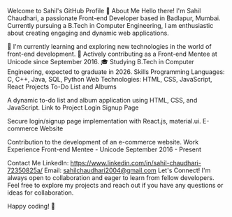 Welcome to Sahil's GitHub Profile 👋
About Me
Hello there! I'm Sahil Chaudhari, a passionate Front-end Developer based in Badlapur, Mumbai. Currently pursuing a B.Tech in Computer Engineering, I am enthusiastic about creating engaging and dynamic web applications.

🌱 I'm currently learning and exploring new technologies in the world of front-end development.
💼 Actively contributing as a Front-end Mentee at Unicode since September 2016.
🎓 Studying B.Tech in Computer Engineering, expected to graduate in 2026.
Skills
Programming Languages: C, C++, Java, SQL, Python
Web Technologies: HTML, CSS, JavaScript, React
Projects
To-Do List and Albums

A dynamic to-do list and album application using HTML, CSS, and JavaScript.
Link to Project
Login Signup Page

Secure login/signup page implementation with React.js, material.ui.
E-commerce Website

Contribution to the development of an e-commerce website.
Work Experience
Front-end Mentee - Unicode
September 2016 - Present




Contact Me
LinkedIn: https://www.linkedin.com/in/sahil-chaudhari-72350825a/
Email: sahilchaudhari2004@gmail.com
Let's Connect!
I'm always open to collaboration and eager to learn from fellow developers. Feel free to explore my projects and reach out if you have any questions or ideas for collaboration.

Happy coding! 🚀
